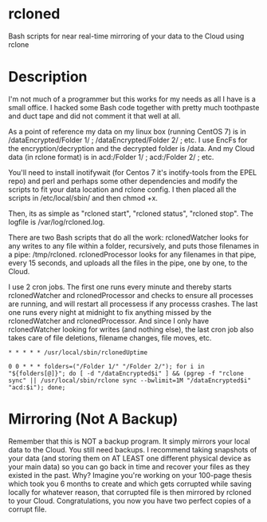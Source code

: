 # rcloned
Bash scripts for near real-time mirroring of your data to the Cloud using rclone

# Description
I'm not much of a programmer but this works for my needs as all I have is a small office. I hacked some Bash code together with pretty much toothpaste and duct tape and did not comment it that well at all.

As a point of reference my data on my linux box (running CentOS 7) is in /dataEncrypted/Folder 1/ ; /dataEncrypted/Folder 2/ ; etc. I use EncFs for the encryption/decryption and the decrypted folder is /data. And my Cloud data (in rclone format) is in acd:/Folder 1/ ; acd:/Folder 2/ ; etc.

You'll need to install inotifywait (for Centos 7 it's inotify-tools from the EPEL repo) and perl and perhaps some other dependencies and modify the scripts to fit your data location and rclone config.  I then placed all the scripts in /etc/local/sbin/ and then chmod +x.

Then, its as simple as "rcloned start", "rcloned status", "rcloned stop".  The logfile is /var/log/rcloned.log.

There are two Bash scripts that do all the work: rclonedWatcher looks for any writes to any file within a folder, recursively, and puts those filenames in a pipe: /tmp/rcloned. rclonedProcessor looks for any filenames in that pipe, every 15 seconds, and uploads all the files in the pipe, one by one, to the Cloud.

I use 2 cron jobs. The first one runs every minute and thereby starts rclonedWatcher and rclonedProcessor and checks to ensure all processes are running, and will restart all processess if any processs crashes. The last one runs every night at midnight to fix anything missed by the rclonedWatcher and rclonedProcessor. And since I only have rclonedWatcher looking for writes (and nothing else), the last cron job also takes care of file deletions, filename changes, file moves, etc.

```
* * * * * /usr/local/sbin/rclonedUptime

0 0 * * * folders=("/Folder 1/" "/Folder 2/"); for i in "${folders[@]}"; do [ -d "/dataEncrypted$i" ] && (pgrep -f "rclone sync" || /usr/local/sbin/rclone sync --bwlimit=1M "/dataEncrypted$i" "acd:$i"); done;
```

# Mirroring (Not A Backup)
Remember that this is NOT a backup program.  It simply mirrors your local data to the Cloud.  You still need backups.  I recommend taking snapshots of your data (and storing them on AT LEAST one different physical device as your main data) so you can go back in time and recover your files as they existed in the past.  Why?  Imagine you're working on your 100-page thesis which took you 6 months to create and which gets corrupted while saving locally for whatever reason, that corrupted file is then mirrored by rcloned to your Cloud.  Congratulations, you now you have two perfect copies of a corrupt file.
